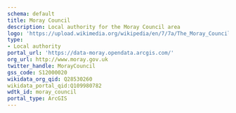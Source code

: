 ```yaml
---
schema: default
title: Moray Council
description: Local authority for the Moray Council area 
logo: 'https://upload.wikimedia.org/wikipedia/en/7/7a/The_Moray_Council.svg'
type:
- Local authority
portal_url: 'https://data-moray.opendata.arcgis.com/'
org_url: http://www.moray.gov.uk
twitter_handle: MorayCouncil
gss_code: S12000020
wikidata_org_qid: Q28530260
wikidata_portal_qid:Q109980782
wdtk_id: moray_council
portal_type: ArcGIS
---
```


